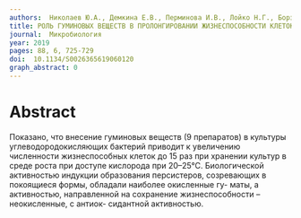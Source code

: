 ```yaml
---
authors:  Николаев Ю.А., Демкина Е.В., Перминова И.В., Лойко Н.Г., Борзенков И.А., Иванова А.Е., Константинов А.И., Эль-Регистан Г.И.  
title: РОЛЬ ГУМИНОВЫХ ВЕЩЕСТВ В ПРОЛОНГИРОВАНИИ ЖИЗНЕСПОСОБНОСТИ КЛЕТОК УГЛЕВОДОРОДОКИСЛЯЮЩИХ БАКТЕРИЙ
journal:  Микробиология
year: 2019
pages: 88, 6, 725-729
doi:  10.1134/S0026365619060120
graph_abstract: 0
---
```



# Abstract

Показано, что внесение гуминовых веществ (9 препаратов) в культуры углеводородокисляющих бактерий приводит к увеличению численности жизнеспособных клеток до 15 раз при хранении культур в среде роста при доступе кислорода при 20–25°С. Биологической активностью индукции образования персистеров, созревающих в покоящиеся формы, обладали наиболее окисленные гу- маты, а активностью, направленной на сохранение жизнеспособности – неокисленные, с антиок- сидантной активностью.